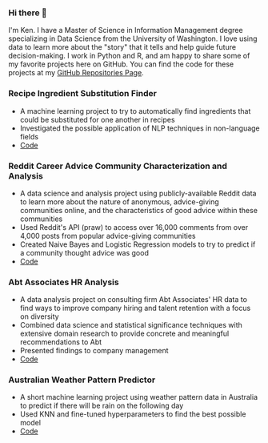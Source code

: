 ### Hi there 👋
I'm Ken. I have a Master of Science in Information Management degree specializing in Data Science from the University of Washington. I love using data to learn more about the "story" that it tells and help guide future decision-making. I work in Python and R, and am happy to share some of my favorite projects here on GitHub. You can find the code for these projects at my [GitHub Repositories Page](https://github.com/kj-masumo?tab=repositories).

### Recipe Ingredient Substitution Finder
* A machine learning project to try to automatically find ingredients that could be substituted for one another in recipes
* Investigated the possible application of NLP techniques in non-language fields
* [Code]()

### Reddit Career Advice Community Characterization and Analysis
* A data science and analysis project using publicly-available Reddit data to learn more about the nature of anonymous, advice-giving communities online, and the characteristics of good advice within these communities
* Used Reddit's API (praw) to access over 16,000 comments from over 4,000 posts from popular advice-giving communities
* Created Naive Bayes and Logistic Regression models to try to predict if a community thought advice was good
* [Code]()

### Abt Associates HR Analysis
* A data analysis project on consulting firm Abt Associates' HR data to find ways to improve company hiring and talent retention with a focus on diversity
* Combined data science and statistical significance techniques with extensive domain research to provide concrete and meaningful recommendations to Abt
* Presented findings to company management
* [Code]()

### Australian Weather Pattern Predictor
* A short machine learning project using weather pattern data in Australia to predict if there will be rain on the following day
* Used KNN and fine-tuned hyperparameters to find the best possible model
* [Code]()


<!--
**kj-masumo/kj-masumo** is a ✨ _special_ ✨ repository because its `README.md` (this file) appears on your GitHub profile.

Here are some ideas to get you started:

- 🔭 I’m currently working on ...
- 🌱 I’m currently learning ...
- 👯 I’m looking to collaborate on ...
- 🤔 I’m looking for help with ...
- 💬 Ask me about ...
- 📫 How to reach me: ...
- 😄 Pronouns: ...
- ⚡ Fun fact: ...
-->
